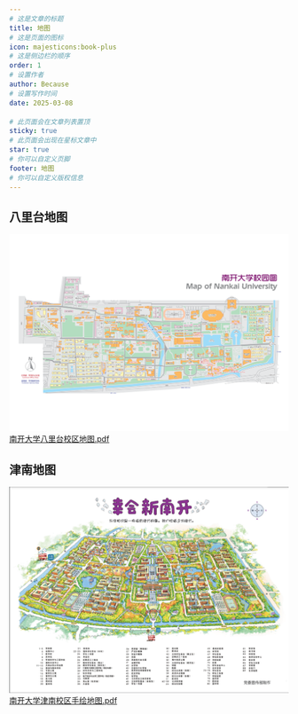 ```yaml
---
# 这是文章的标题
title: 地图
# 这是页面的图标
icon: majesticons:book-plus
# 这是侧边栏的顺序
order: 1
# 设置作者
author: Because
# 设置写作时间
date: 2025-03-08

# 此页面会在文章列表置顶
sticky: true
# 此页面会出现在星标文章中
star: true
# 你可以自定义页脚
footer: 地图
# 你可以自定义版权信息
---
```

## 八里台地图
![地图1](/img/balitai_map.png)
[南开大学八里台校区地图.pdf](/otherfiles/南开大学八里台校区地图.pdf)
## 津南地图
![地图2](/img/jinnan_map.png)
[南开大学津南校区手绘地图.pdf](/otherfiles/南开大学津南校区手绘地图.pdf)

